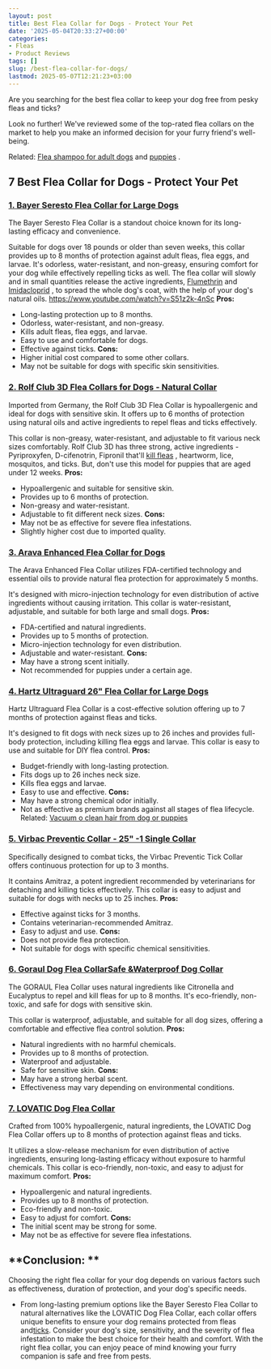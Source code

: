 ```yaml
---
layout: post
title: Best Flea Collar for Dogs - Protect Your Pet
date: '2025-05-04T20:33:27+00:00'
categories:
- Fleas
- Product Reviews
tags: []
slug: /best-flea-collar-for-dogs/
lastmod: 2025-05-07T12:21:23+03:00
---
```


Are you searching for the best flea collar to keep your dog free from pesky fleas and ticks?

Look no further! We've reviewed some of the top-rated flea collars on the market to help you make an informed decision for your furry friend's well-being.

Related:
[Flea shampoo for adult dogs](https://pestpolicy.com/best-flea-shampoo-for-dogs/)
and
[puppies](https://pestpolicy.com/best-puppy-shampoo-for-fleas/)
.
## 7 Best Flea Collar for Dogs - Protect Your Pet
### [1. Bayer Seresto Flea Collar for Large Dogs](https://www.amazon.com/dp/B00B8CG602/?tag=p-policy-20)
The Bayer Seresto Flea Collar is a standout choice known for its long-lasting efficacy and convenience.

Suitable for dogs over 18 pounds or older than seven weeks, this collar provides up to 8 months of protection against adult fleas, flea eggs, and larvae. It's odorless, water-resistant, and non-greasy, ensuring comfort for your dog while effectively repelling ticks as well.
The flea collar will slowly and in small quantities release the active ingredients,
[Flumethrin](http://npic.orst.edu/factsheets/imidagen.html)
and
[Imidacloprid](http://npic.orst.edu/factsheets/archive/imidacloprid.html)
, to spread the whole dog's coat, with the help of your dog's natural oils.
https://www.youtube.com/watch?v=S51z2k-4nSc
**Pros:**
- Long-lasting protection up to 8 months.
- Odorless, water-resistant, and non-greasy.
- Kills adult fleas, flea eggs, and larvae.
- Easy to use and comfortable for dogs.
- Effective against ticks.
**Cons:**
- Higher initial cost compared to some other collars.
- May not be suitable for dogs with specific skin sensitivities.
### [2. Rolf Club 3D Flea Collars for Dogs - Natural Collar](https://www.amazon.com/dp/B07L2ZP6MZ/?tag=p-policy-20)
Imported from Germany, the Rolf Club 3D Flea Collar is hypoallergenic and ideal for dogs with sensitive skin. It offers up to 6 months of protection using natural oils and active ingredients to repel fleas and ticks effectively.

This collar is non-greasy, water-resistant, and adjustable to fit various neck sizes comfortably.
Rolf Club 3D has three strong, active ingredients - Pyriproxyfen, D-cifenotrin, Fipronil that'll
[kill fleas](https://pestpolicy.com/how-to-kill-flea-eggs/)
, heartworm, lice, mosquitos, and ticks. But, don't use this model for puppies that are aged under 12 weeks.
**Pros:**
- Hypoallergenic and suitable for sensitive skin.
- Provides up to 6 months of protection.
- Non-greasy and water-resistant.
- Adjustable to fit different neck sizes.
**Cons:**
- May not be as effective for severe flea infestations.
- Slightly higher cost due to imported quality.
### [3. Arava Enhanced Flea Collar for Dogs](https://www.amazon.com/dp/B01N0UCPUS/?tag=p-policy-20)
The Arava Enhanced Flea Collar utilizes FDA-certified technology and essential oils to provide natural flea protection for approximately 5 months.

It's designed with micro-injection technology for even distribution of active ingredients without causing irritation. This collar is water-resistant, adjustable, and suitable for both large and small dogs.
**Pros:**
- FDA-certified and natural ingredients.
- Provides up to 5 months of protection.
- Micro-injection technology for even distribution.
- Adjustable and water-resistant.
**Cons:**
- May have a strong scent initially.
- Not recommended for puppies under a certain age.
### [4. Hartz Ultraguard 26" Flea Collar for Large Dogs](https://www.amazon.com/dp/B00XLSJPEA/?tag=p-policy-20)
Hartz Ultraguard Flea Collar is a cost-effective solution offering up to 7 months of protection against fleas and ticks.

It's designed to fit dogs with neck sizes up to 26 inches and provides full-body protection, including killing flea eggs and larvae. This collar is easy to use and suitable for DIY flea control.
**Pros:**
- Budget-friendly with long-lasting protection.
- Fits dogs up to 26 inches neck size.
- Kills flea eggs and larvae.
- Easy to use and effective.
**Cons:**
- May have a strong chemical odor initially.
- Not as effective as premium brands against all stages of flea lifecycle.
Related:
[Vacuum o clean hair from dog or puppies](https://pestpolicy.com/best-vacuum-for-dog-hair/)
### [5. Virbac Preventic Collar - 25" -1 Single Collar](https://www.amazon.com/dp/B005B0OEQK/?tag=p-policy-20)
Specifically designed to combat ticks, the Virbac Preventic Tick Collar offers continuous protection for up to 3 months.

It contains Amitraz, a potent ingredient recommended by veterinarians for detaching and killing ticks effectively. This collar is easy to adjust and suitable for dogs with necks up to 25 inches.
**Pros:**
- Effective against ticks for 3 months.
- Contains veterinarian-recommended Amitraz.
- Easy to adjust and use.
**Cons:**
- Does not provide flea protection.
- Not suitable for dogs with specific chemical sensitivities.
### [6. Goraul Dog Flea CollarSafe &Waterproof Dog Collar](https://www.amazon.com/dp/B07MHTCR31/?tag=p-policy-20)
The GORAUL Flea Collar uses natural ingredients like Citronella and Eucalyptus to repel and kill fleas for up to 8 months. It's eco-friendly, non-toxic, and safe for dogs with sensitive skin.

This collar is waterproof, adjustable, and suitable for all dog sizes, offering a comfortable and effective flea control solution.
**Pros:**
- Natural ingredients with no harmful chemicals.
- Provides up to 8 months of protection.
- Waterproof and adjustable.
- Safe for sensitive skin.
**Cons:**
- May have a strong herbal scent.
- Effectiveness may vary depending on environmental conditions.
### [7. LOVATIC Dog Flea Collar](https://www.amazon.com/dp/B07M878ZLH/?tag=p-policy-20)
Crafted from 100% hypoallergenic, natural ingredients, the LOVATIC Dog Flea Collar offers up to 8 months of protection against fleas and ticks.

It utilizes a slow-release mechanism for even distribution of active ingredients, ensuring long-lasting efficacy without exposure to harmful chemicals. This collar is eco-friendly, non-toxic, and easy to adjust for maximum comfort.
**Pros:**
- Hypoallergenic and natural ingredients.
- Provides up to 8 months of protection.
- Eco-friendly and non-toxic.
- Easy to adjust for comfort.
**Cons:**
- The initial scent may be strong for some.
- May not be as effective for severe flea infestations.
## **Conclusion: **
Choosing the right flea collar for your dog depends on various factors such as effectiveness, duration of protection, and your dog's specific needs.
- From long-lasting premium options like the Bayer Seresto Flea Collar to natural alternatives like the LOVATIC Dog Flea Collar, each collar offers unique benefits to ensure your dog remains protected from fleas and[ticks](https://pestpolicy.com/best-tick-collars-for-dogs/).
Consider your dog's size, sensitivity, and the severity of flea infestation to make the best choice for their health and comfort. With the right flea collar, you can enjoy peace of mind knowing your furry companion is safe and free from pests.
